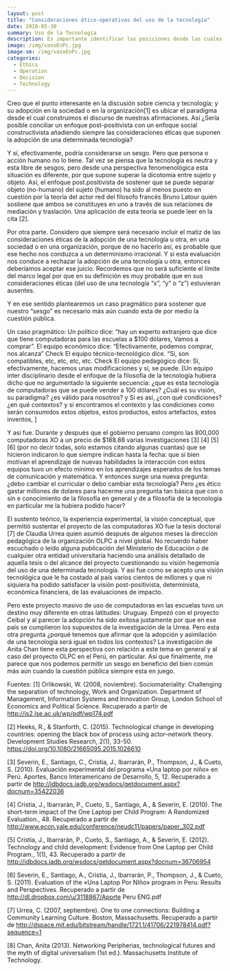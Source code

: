 ```yaml
--- 
layout: post
title: "Consideraciones ético-operativas del uso de la tecnología"
date: 2018-05-30
summary: Uso de la Tecnología 
description: Es importante identificar las posiciones desde las cuales se invoca el uso de la tecnología.
image: /img/vasoEnPc.jpg
image-sm: /img/vasoEnPc.jpg
categories:
  - Ethics
  - Operation
  - Decision
  - Technology 
---
```


Creo que el punto interesante en la discusión sobre ciencia y tecnología; y su adopción en la sociedad o en la organización[1] es ubicar el paradigma desde el cual construimos el discurso de nuestras afirmaciones. Así ¿Sería posible conciliar un enfoque post-positivista con un enfoque social constructivista añadiendo siempre las consideraciones éticas que suponen la adopción de una determinada tecnología?

Y sí, efectivamente, podría considerarse un sesgo. Pero que persona o acción humano no lo tiene. Tal vez se piensa que la tecnología es neutra y esta libre de sesgos, pero desde una perspectiva fenomenológica esta situación es diferente, por que supone superar la dicotomia entre sujeto y objeto.
Así, el enfoque post.positivista de sostener que se puede separar objeto (no-humano) del sujeto (humano) ha sido al menos puesto en cuestión por la teoría del actor red del filosofo francés Bruno Latour quién sostiene que ambos se constituyes en uno a través de sus relaciones de mediación y traslación. Una aplicación de esta teoría se puede leer en la cita [2].

Por otra parte. Considero que siempre será necesario incluir el matiz de las consideraciones éticas de la adopción de una tecnología u otra, en una sociedad o en una organización, porque de no hacerlo así, es probable que ese hecho nos conduzca a un determinismo irracional. Y si esta evaluación nos conduce a rechazar la adopción de una tecnología u otra, entonces deberíamos aceptar ese juicio. Recordemos que no será suficiente el límite del marco legal por que en su definición es muy probable que en sus consideraciones éticas (del uso de una tecnología “x”, “y” o “z”) estuvieran ausentes.

Y en ese sentido plantearemos un caso pragmático para sostener que nuestro “sesgo” es necesario más aún cuando esta de por medio la cuestión pública.

Un caso pragmático: Un político dice: “hay un experto extranjero que dice que tiene computadoras para las escuelas a $100 dólares, Vamos a comprar”. El equipo económico dice: “Efectivamente, podemos comprar, nos alcanza” Check El equipo técnico-tecnológico dice. “Si, son compatibles, etc, etc, etc, etc. Check El equipo pedagógico dice: Sí, efectivamente, hacemos unas modificaciones y sí, se puede. [Un equipo inter disciplinario desde el enfoque de la filosofía de la tecnología hubiera dicho que no argumentado la siguiente secuencia: ¿que es esta tecnología de computadoras que se puede vender a 100 dólares? ¿Cuál es su visión, su paradigma? ¿es válido para nosotros? y Si es así, ¿con qué condiciones? ¿en qué contextos? y si encontramos el contexto y las condiciones como serán consumidos estos objetos, estos productos, estos artefactos, estos inventos, ]

Y así fue. Durante y después que el gobierno peruano compro las 800,000 computadoras XO a un precio de $188.88 varias investigaciones [3] [4] [5] [6] (por no decir todas, solo estamos citando algunas cuantas) que se hicieron indicaron lo que siempre indican hasta la fecha: que si bien motivan el aprendizaje de nuevas habilidades la interacción con estos equipos tuvo un efecto mínimo en los aprendizajes esperados de los temas de comunicación y matemática. Y entonces surge una nueva pregunta: ¿debo cambiar el curricular o debo cambiar esta tecnología? Pero ¿es ético gastar millones de dolares para hacerme una pregunta tan básica que con o sin e conocimiento de la filosofía en general y de a filosofía de la tecnología en particular me la hubiera podido hacer?

El sustento teórico, la experiencia experimental, la visión conceptual, que permitió sustentar el proyecto de las computadoras XO fue la tesis doctoral [7] de Claudia Urrea quien asumió después de algunos meses la dirección pedagógica de la organización OLPC a nivel global. No recuerdo haber escuchado o leído alguna publicación del Ministerio de Educación o de cualquier otra entidad universitaria haciendo una análisis detallado de aquella tesis o del alcance del proyecto cuestionando su visión hegemonía del uso de una determinada tecnología. Y así fue como se acepto una visión tecnológica que le ha costado al país varios cientos de millones y que ni siquiera ha podido satisfacer la visión post-positivista, determinista, económica financiera, de las evaluaciones de impacto.

Pero este proyecto masivo de uso de computadoras en las escuelas tuvo un destino muy diferente en otras latitudes: Uruguay. Empezó con el proyecto Ceibal y al parecer la adopción ha sido exitosa justamente por que en ese país se cumplieron los supuestos de la investigación de la Urrea. Pero esta otra pregunta ¿porqué tenemos que afirmar que la adopción y asimilación de una tecnología será igual en todos los contextos? La investigación de Anita Chan tiene esta perspectiva con relación a este tema en general y al caso del proyecto OLPC en el Perú, en particular.
Así que finalmente, me parece que nos podemos permitir un sesgo en beneficio del bien común más aún cuando la cuestión pública siempre esta en juego.

Fuentes:
[1] Orlikowski, W. (2008, noviembre). Sociomateriality: Challenging the separation of technology, Work and Organization. Department of Management, Information Systems and Innovation Group, London School of Economics and Political Science. Recuperado a partir de http://is2.lse.ac.uk/wp/pdf/wp174.pdf

[2] Heeks, R., & Stanforth, C. (2015). Technological change in developing countries: opening the black box of process using actor–network theory. Development Studies Research, 2(1), 33-50. https://doi.org/10.1080/21665095.2015.1026610

[3] Severin, E., Santiago, C., Cristia, J., Ibarrarán, P., Thompson, J., & Cueto, S. (2010). Evaluación experimental del programa «Una laptop por niño» en Perú. Aportes, Banco Interamericano de Desarrollo, 5, 12. Recuperado a partir de http://idbdocs.iadb.org/wsdocs/getdocument.aspx?docnum=35422036

[4] Cristia, J., Ibarrarán, P., Cueto, S., Santiago, A., & Severin, E. (2010). The short-term impact of the One Laptop per Child Program: A Randomized Evaluation., 48. Recuperado a partir de http://www.econ.yale.edu/conference/neudc11/papers/paper_302.pdf

[5] Cristia, J., Ibarrarán, P., Cueto, S., Santiago, A., & Severin, E. (2012). Technology and child development: Evidence from One Laptop per Child Program., 1(1), 43. Recuperado a partir de http://idbdocs.iadb.org/wsdocs/getdocument.aspx?docnum=36706954

[6] Severin, E., Santiago, A., Cristia, J., Ibarrarán, P., Thompson, J., & Cueto, S. (2011). Evaluation of the «Una Laptop Por NIño» program in Peru: Results and Perspectives. Recuperado a partir de http://dl.dropbox.com/u/3118867/Aporte Peru ENG.pdf

[7] Urrea, C. (2007, septiembre). One to one connections: Building a Community Learning Culture. Boston, Massachusetts. Recuperado a partir de http://dspace.mit.edu/bitstream/handle/1721.1/41706/221978414.pdf?sequence=1

[8] Chan, Anita (2013). Networking Peripherias, technological futures and the myth of digital universalism (1st ed.). Massachusetts Institute of Technology.
